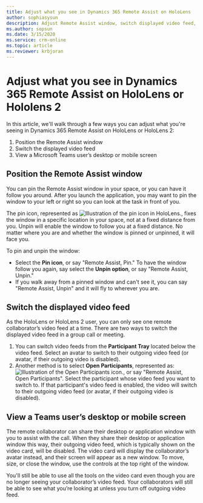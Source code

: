 ```yaml
---
title: Adjust what you see in Dynamics 365 Remote Assist on HoloLens 
author: sophiasysun
description: Adjust Remote Assist window, switch displayed video feed, and view Teams user's desktop or mobile screen 
ms.author: sopsun
ms.date: 3/15/2020
ms.service: crm-online
ms.topic: article
ms.reviewer: krbjoran
---
```

# Adjust what you see in Dynamics 365 Remote Assist on HoloLens or Hololens 2

In this article, we'll walk through a few ways you can adjust what you're seeing in Dynamics 365 Remote Assist on HoloLens or HoloLens 2: 

1. Position the Remote Assist window
2. Switch the displayed video feed
3. View a Microsoft Teams user’s desktop or mobile screen 

## Position the Remote Assist window 

You can pin the Remote Assist window in your space, or you can have it follow you around. After you launch the application, you may want to pin the window to your left or right so you can look at the task in front of you. 

The pin icon, represented as ![Illustration of the pin icon in HoloLens.](media/RAHL_Pin.png "Pin"), fixes the window in a specific location in your space, not at a fixed distance from you. Unpin will enable the window to follow you at a fixed distance. No matter where you are and whether the window is pinned or unpinned, it will face you.

To pin and unpin the window: 
- Select the **Pin icon**, or say "Remote Assist, Pin." To have the window follow you again, say select the **Unpin option**, or say "Remote Assist, Unpin."
- If you walk away from a pinned window and can't see it, you can say "Remote Assist, Unpin" and it will fly to wherever you are. 

## Switch the displayed video feed   

As the HoloLens or HoloLens 2 user, you can only see one remote collaborator’s video feed at a time. There are two ways to switch the displayed video feed in a group call or meeting.

1. You can switch video feeds from the **Participant Tray** located below the video feed. Select an avatar to switch to their outgoing video feed (or avatar, if their outgoing video is disabled). 
2. Another method is to select **Open Participants**, represented as: ![Illustration of the Open Participants icon.](media/RAHL_Participants.png "OpenParticpants"), or say "Remote Assist, Open Participants". Select the participant whose video feed you want to switch to. If that participant's video feed is enabled, the video will switch to their outgoing video feed (or avatar, if their outgoing video is disabled).

## View a Teams user’s desktop or mobile screen  

The remote collaborator can share their desktop or application window with you to assist with the call. When they share their desktop or application window this way, their outgoing video feed, which is typically shown on the video card, will be disabled. The video card will display the collaborator’s avatar instead, and their screen will appear as a new window. To move, size, or close the window, use the controls at the top right of the window.

You'll still be able to use all the tools on the video card even though you are no longer seeing your collaborator’s video feed. Your collaborators will still be able to see what you’re looking at unless you turn off outgoing video feed. 


